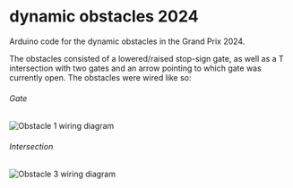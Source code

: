 # dynamic obstacles 2024
 Arduino code for the dynamic obstacles in the Grand Prix 2024.

The obstacles consisted of a lowered/raised stop-sign gate, as well as a T intersection with two gates and an arrow pointing to which gate was currently open. The obstacles were wired like so:

###### Gate
![Obstacle 1 wiring diagram](https://github.com/user-attachments/assets/ef8c4483-5801-4799-b0f8-b02eb6c4d25e)

###### Intersection
![Obstacle 3 wiring diagram](https://github.com/user-attachments/assets/6fd6372e-eed5-43e1-b484-fdff8a32ef31)
